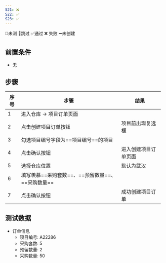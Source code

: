 ```yaml
---
S21: ❌
S22: ✅
S23: ✅
---
```

◻️未测    🚫跳过     ✅通过    ❌ 失败    ➖未创建

## 前置条件

- 无

## 步骤

| 序号  | 步骤                             | 结果         |
| --- | ------------------------------ | ---------- |
| 1   | 进入仓库 -> 项目订单页面                 |            |
| 2   | 点击创建项目订单按钮                     | 项目前出现复选框   |
| 3   | 勾选项目编号字段为==项目编号==的项目           |            |
| 4   | 点击确认按钮                         | 进入创建项目订单页面 |
| 5   | 选择仓库位置                         | 默认为武汉      |
| 6   | 填写羡慕==采购套数==、==预留数量==、==采购数量== |            |
| 7   | 点击确认按钮                         | 成功创建项目订单   |

## 测试数据

- 订单信息
	- 项目编号: A22286
	- 采购套数: 5
	- 预留数量: 2
	- 采购数量: 50

